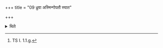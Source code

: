 +++
title = "09 ध्रुवा अस्मिन्गोपतौ स्यात"

+++

<details><summary>थिते</summary>

9. With dhruva asmin gopatau syāta bahvih...[^1] he returns to the house of the sacrificer.  

[^1]: TS I. 1.1.g.
</details>
